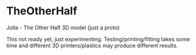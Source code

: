 TheOtherHalf
============

Jolla - The Other Half 3D model (just a proto)


This not ready yet, just experimenting. Testing/printing/fitting takes some time and different
3D printers/plastics may produce different results.